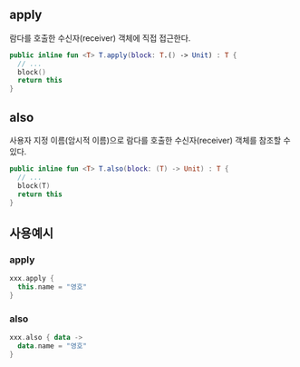 ## apply
람다를 호출한 수신자(receiver) 객체에 직접 접근한다.

```kotlin
public inline fun <T> T.apply(block: T.() -> Unit) : T {
  // ... 
  block()
  return this
}
```

## also
사용자 지정 이름(암시적 이름)으로 람다를 호출한 수신자(receiver) 객체를 참조할 수 있다.

```kotlin
public inline fun <T> T.also(block: (T) -> Unit) : T {
  // ...
  block(T)
  return this
}
```

## 사용예시

### apply

```kotlin
xxx.apply {
  this.name = "영호"
}
```

### also

```kotlin
xxx.also { data -> 
  data.name = "영호"
}
```
